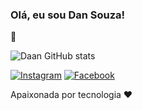 ### Olá, eu sou  Dan  Souza!
👋

![Daan GitHub stats](https://github-readme-stats.vercel.app/api?username=danusa&show_icons=true&theme=radical)


[![Instagram](https://img.shields.io/badge/Instagram-E4405F?style=for-the-badge&logo=instagram&logoColor=white)](https://instagram.com/dansouza31)
[![Facebook](https://img.shields.io/badge/Facebook-1877F2?style=for-the-badge&logo=facebook&logoColor=white)](https://facebook.com/daan.souza21@hotmail.com)


Apaixonada por tecnologia ❤️ 
